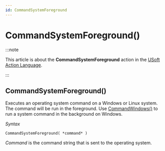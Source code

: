 ```yaml
---
id: CommandSystemForeground
---
```


# CommandSystemForeground()




:::note

This article is about the **CommandSystemForeground** action in the [USoft Action Language](/docs/Task_flow/Action_Language_reference/USoft_Action_Language.md).

:::

## **CommandSystemForeground()**

Executes an operating system command on a Windows or Linux system. The command will be run in the foreground. Use [CommandWindows()]() to run a system command in the background on Windows.

*Syntax*

```
CommandSystemForeground( *command* )
```

*Command* is the command string that is sent to the operating system.